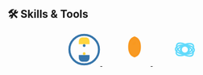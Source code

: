 ## 🛠 Skills & Tools

<p align="center">

<!-- Python Animated SVG Icon -->
<a href="https://www.python.org/" target="_blank" style="margin: 0 16px;">
<svg width="64" height="64" viewBox="0 0 48 48" fill="none" xmlns="http://www.w3.org/2000/svg" style="cursor:pointer;">
  <title>Python</title>
  <circle cx="24" cy="24" r="22" stroke="#3776AB" stroke-width="3" />
  <path d="M16 12C16 9 18 6 21 6H27C30 6 32 9 32 12V16H16V12Z" fill="#FFD43B">
    <animate attributeName="fill-opacity" values="1;0.5;1" dur="3s" repeatCount="indefinite"/>
  </path>
  <path d="M32 36C32 39 30 42 27 42H21C18 42 16 39 16 36V32H32V36Z" fill="#3776AB">
    <animate attributeName="fill-opacity" values="1;0.5;1" dur="3s" begin="1.5s" repeatCount="indefinite"/>
  </path>
  <circle cx="24" cy="18" r="2" fill="#3776AB" />
  <circle cx="24" cy="30" r="2" fill="#FFD43B" />
</svg>
</a>

<!-- Java Animated SVG Icon -->
<a href="https://www.java.com/" target="_blank" style="margin: 0 16px;">
<svg width="64" height="64" viewBox="0 0 48 48" fill="none" xmlns="http://www.w3.org/2000/svg" style="cursor:pointer;">
  <title>Java</title>
  <path d="M24 6c6 2 8 8 8 14s-2 12-8 14c-6-2-8-8-8-14s2-12 8-14z" stroke="#f89820" stroke-width="3" fill="#f89820">
    <animate attributeName="fill-opacity" values="1;0.4;1" dur="4s" repeatCount="indefinite"/>
  </path>
  <path d="M26 12c1 3-2 6-4 5-3-1 1-5 4-5z" fill="#f89820">
    <animate attributeName="fill-opacity" values="1;0.4;1" dur="4s" begin="2s" repeatCount="indefinite"/>
  </path>
</svg>
</a>

<!-- React Animated SVG Icon -->
<a href="https://reactjs.org/" target="_blank" style="margin: 0 16px;">
<svg width="64" height="64" viewBox="0 0 48 48" fill="none" xmlns="http://www.w3.org/2000/svg" style="cursor:pointer;">
  <title>React</title>
  <circle cx="24" cy="24" r="6" stroke="#61dafb" stroke-width="3" fill="none" />
  <ellipse cx="24" cy="24" rx="14" ry="7" stroke="#61dafb" stroke-width="2" >
    <animateTransform attributeName="transform" attributeType="XML" type="rotate" from="0 24 24" to="360 24 24" dur="6s" repeatCount="indefinite"/>
  </ellipse>
  <ellipse cx="24" cy="24" rx="7" ry="14" stroke="#61dafb" stroke-width="2" transform="rotate(60 24 24)">
    <animateTransform attributeName="transform" attributeType="XML" type="rotate" from="60 24 24" to="420 24 24" dur="6s" repeatCount="indefinite"/>
  </ellipse>
  <ellipse cx="24" cy="24" rx="7" ry="14" stroke="#61dafb" stroke-width="2" transform="rotate(-60 24 24)">
    <animateTransform attributeName="transform" attributeType="XML" type="rotate" from="-60 24 24" to="300 24 24" dur="6s" repeatCount="indefinite"/>
  </ellipse>
</svg>
</a>

</p>
